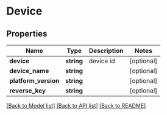 # Device

## Properties
Name | Type | Description | Notes
------------ | ------------- | ------------- | -------------
**device** | **string** | device id | [optional] 
**device_name** | **string** |  | [optional] 
**platform_version** | **string** |  | [optional] 
**reverse_key** | **string** |  | [optional] 

[[Back to Model list]](../README.md#documentation-for-models) [[Back to API list]](../README.md#documentation-for-api-endpoints) [[Back to README]](../README.md)


